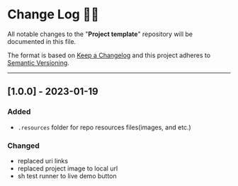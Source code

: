 <!-- markdownlint-disable MD024-->
# **Change Log** 📜📝

All notable changes to the "**Project template**" repository will be documented in this file.

The format is based on [Keep a Changelog](https://keepachangelog.com/en/1.0.0/) and this project adheres to [Semantic Versioning](https://semver.org/spec/v2.0.0.html).

---
## [**1.0.0**] - 2023-01-19

### Added

* `.resources` folder for repo resources files(images, and etc.)

### Changed 

* replaced uri links
* replaced project image to local url
* sh test runner to live demo button